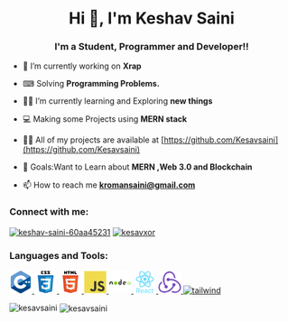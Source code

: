 <h1 align="center">Hi 👋, I'm Keshav Saini</h1>
<h3 align="center">I'm a Student, Programmer and Developer!!</h3>

- 🔭 I’m currently working on **Xrap**

- ⌨ Solving **Programming Problems.**

- 👩‍💻 I’m currently learning and Exploring **new things**

- 💻 Making some Projects using **MERN stack**

- 👨‍💻 All of my projects are available at [https://github.com/Kesavsaini](https://github.com/Kesavsaini)

- 🎯 Goals:Want to Learn about **MERN ,Web 3.0 and Blockchain**

- 📫 How to reach me **kromansaini@gmail.com**

<h3 align="left">Connect with me:</h3>
<p align="left">
<a href="https://linkedin.com/in/keshav-saini-60aa45231" target="blank"><img align="center" src="https://raw.githubusercontent.com/rahuldkjain/github-profile-readme-generator/master/src/images/icons/Social/linked-in-alt.svg" alt="keshav-saini-60aa45231" height="30" width="40" /></a>
<a href="https://www.leetcode.com/kesavxor" target="blank"><img align="center" src="https://raw.githubusercontent.com/rahuldkjain/github-profile-readme-generator/master/src/images/icons/Social/leet-code.svg" alt="kesavxor" height="30" width="40" /></a>
</p>

<h3 align="left">Languages and Tools:</h3>
<p align="left"> <a href="https://www.w3schools.com/cpp/" target="_blank" rel="noreferrer"> <img src="https://raw.githubusercontent.com/devicons/devicon/master/icons/cplusplus/cplusplus-original.svg" alt="cplusplus" width="40" height="40"/> </a> <a href="https://www.w3schools.com/css/" target="_blank" rel="noreferrer"> <img src="https://raw.githubusercontent.com/devicons/devicon/master/icons/css3/css3-original-wordmark.svg" alt="css3" width="40" height="40"/> </a> <a href="https://www.w3.org/html/" target="_blank" rel="noreferrer"> <img src="https://raw.githubusercontent.com/devicons/devicon/master/icons/html5/html5-original-wordmark.svg" alt="html5" width="40" height="40"/> </a> <a href="https://developer.mozilla.org/en-US/docs/Web/JavaScript" target="_blank" rel="noreferrer"> <img src="https://raw.githubusercontent.com/devicons/devicon/master/icons/javascript/javascript-original.svg" alt="javascript" width="40" height="40"/> </a> <a href="https://nodejs.org" target="_blank" rel="noreferrer"> <img src="https://raw.githubusercontent.com/devicons/devicon/master/icons/nodejs/nodejs-original-wordmark.svg" alt="nodejs" width="40" height="40"/> </a> <a href="https://reactjs.org/" target="_blank" rel="noreferrer"> <img src="https://raw.githubusercontent.com/devicons/devicon/master/icons/react/react-original-wordmark.svg" alt="react" width="40" height="40"/> </a> <a href="https://redux.js.org" target="_blank" rel="noreferrer"> <img src="https://raw.githubusercontent.com/devicons/devicon/master/icons/redux/redux-original.svg" alt="redux" width="40" height="40"/> </a> <a href="https://tailwindcss.com/" target="_blank" rel="noreferrer"> <img src="https://www.vectorlogo.zone/logos/tailwindcss/tailwindcss-icon.svg" alt="tailwind" width="40" height="40"/> </a> </p>

<p><img align="left" src="https://github-readme-stats.vercel.app/api/top-langs?username=kesavsaini&show_icons=true&locale=en&layout=compact" alt="kesavsaini" /></p>

<p>&nbsp;<img align="center" src="https://github-readme-stats.vercel.app/api?username=kesavsaini&show_icons=true&locale=en" alt="kesavsaini" /></p>
